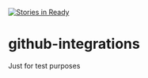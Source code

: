 [![Stories in Ready](https://badge.waffle.io/dadrus/github-integrations.png?label=ready&title=Ready)](https://waffle.io/dadrus/github-integrations?utm_source=badge)
# github-integrations

Just for test purposes
